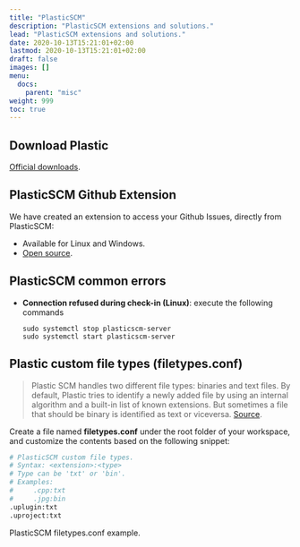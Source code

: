 ```yaml
---
title: "PlasticSCM"
description: "PlasticSCM extensions and solutions."
lead: "PlasticSCM extensions and solutions."
date: 2020-10-13T15:21:01+02:00
lastmod: 2020-10-13T15:21:01+02:00
draft: false
images: []
menu:
  docs:
    parent: "misc"
weight: 999
toc: true
---
```


## Download Plastic

[Official downloads](https://www.plasticscm.com/download).

## PlasticSCM Github Extension

We have created an extension to access your Github Issues, directly from PlasticSCM:

* Available for Linux and Windows.
* [Open source](https://github.com/equilaterus-gamestudios/PlasticSCM-GitHub-extension).

## PlasticSCM common errors

- **Connection refused during check-in (Linux)**: execute the following commands

  ```
  sudo systemctl stop plasticscm-server
  sudo systemctl start plasticscm-server
  ```

## Plastic custom file types (filetypes.conf)

> Plastic SCM handles two different file types: binaries and text files. By default, Plastic tries to identify a newly added file by using an internal algorithm and a built-in list of known extensions. But sometimes a file that should be binary is identified as text or viceversa. [Source](https://blog.plasticscm.com/2008/03/custom-file-types.html).

Create a file named **filetypes.conf** under the root folder of your workspace, and customize the contents based on the following snippet:

```bash
# PlasticSCM custom file types.
# Syntax: <extension>:<type>
# Type can be 'txt' or 'bin'.
# Examples:
#     .cpp:txt
#     .jpg:bin
.uplugin:txt
.uproject:txt
```

PlasticSCM filetypes.conf example.
